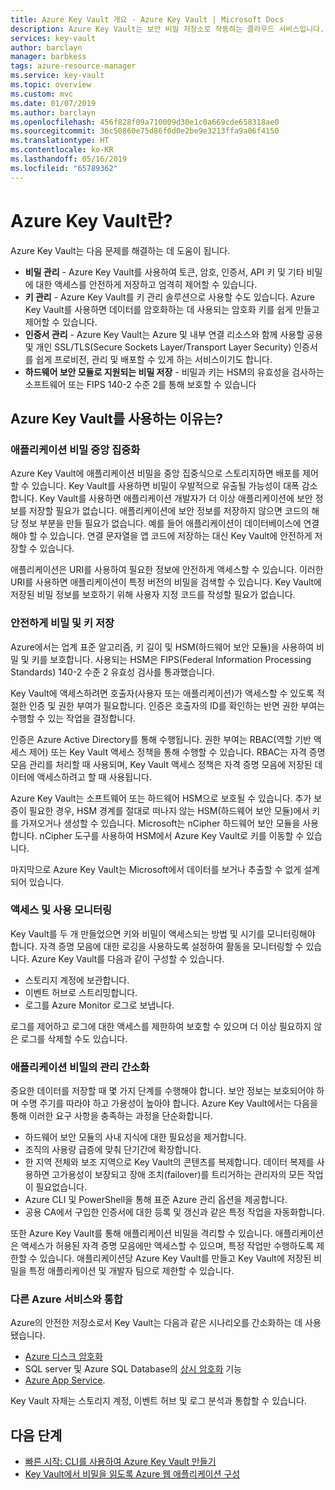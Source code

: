 ```yaml
---
title: Azure Key Vault 개요 - Azure Key Vault | Microsoft Docs
description: Azure Key Vault는 보안 비밀 저장소로 작동하는 클라우드 서비스입니다.
services: key-vault
author: barclayn
manager: barbkess
tags: azure-resource-manager
ms.service: key-vault
ms.topic: overview
ms.custom: mvc
ms.date: 01/07/2019
ms.author: barclayn
ms.openlocfilehash: 456f828f09a710009d30e1c0a669cde658318ae0
ms.sourcegitcommit: 36c50860e75d86f0d0e2be9e3213ffa9a06f4150
ms.translationtype: HT
ms.contentlocale: ko-KR
ms.lasthandoff: 05/16/2019
ms.locfileid: "65789362"
---
```

# <a name="what-is-azure-key-vault"></a>Azure Key Vault란?

Azure Key Vault는 다음 문제를 해결하는 데 도움이 됩니다.

- **비밀 관리** - Azure Key Vault를 사용하여 토큰, 암호, 인증서, API 키 및 기타 비밀에 대한 액세스를 안전하게 저장하고 엄격히 제어할 수 있습니다.
- **키 관리** - Azure Key Vault를 키 관리 솔루션으로 사용할 수도 있습니다. Azure Key Vault를 사용하면 데이터를 암호화하는 데 사용되는 암호화 키를 쉽게 만들고 제어할 수 있습니다. 
- **인증서 관리** - Azure Key Vault는 Azure 및 내부 연결 리소스와 함께 사용할 공용 및 개인 SSL/TLS(Secure Sockets Layer/Transport Layer Security) 인증서를 쉽게 프로비전, 관리 및 배포할 수 있게 하는 서비스이기도 합니다. 
- **하드웨어 보안 모듈로 지원되는 비밀 저장** - 비밀과 키는 HSM의 유효성을 검사하는 소프트웨어 또는 FIPS 140-2 수준 2를 통해 보호할 수 있습니다

## <a name="why-use-azure-key-vault"></a>Azure Key Vault를 사용하는 이유는?

### <a name="centralize-application-secrets"></a>애플리케이션 비밀 중앙 집중화

Azure Key Vault에 애플리케이션 비밀을 중앙 집중식으로 스토리지하면 배포를 제어할 수 있습니다. Key Vault를 사용하면 비밀이 우발적으로 유출될 가능성이 대폭 감소합니다. Key Vault를 사용하면 애플리케이션 개발자가 더 이상 애플리케이션에 보안 정보를 저장할 필요가 없습니다. 애플리케이션에 보안 정보를 저장하지 않으면 코드의 해당 정보 부분을 만들 필요가 없습니다. 예를 들어 애플리케이션이 데이터베이스에 연결해야 할 수 있습니다. 연결 문자열을 앱 코드에 저장하는 대신 Key Vault에 안전하게 저장할 수 있습니다.

애플리케이션은 URI를 사용하여 필요한 정보에 안전하게 액세스할 수 있습니다. 이러한 URI를 사용하면 애플리케이션이 특정 버전의 비밀을 검색할 수 있습니다. Key Vault에 저장된 비밀 정보를 보호하기 위해 사용자 지정 코드를 작성할 필요가 없습니다.

### <a name="securely-store-secrets-and-keys"></a>안전하게 비밀 및 키 저장

Azure에서는 업계 표준 알고리즘, 키 길이 및 HSM(하드웨어 보안 모듈)을 사용하여 비밀 및 키를 보호합니다. 사용되는 HSM은 FIPS(Federal Information Processing Standards) 140-2 수준 2 유효성 검사를 통과했습니다.

Key Vault에 액세스하려면 호출자(사용자 또는 애플리케이션)가 액세스할 수 있도록 적절한 인증 및 권한 부여가 필요합니다. 인증은 호출자의 ID를 확인하는 반면 권한 부여는 수행할 수 있는 작업을 결정합니다.

인증은 Azure Active Directory를 통해 수행됩니다. 권한 부여는 RBAC(역할 기반 액세스 제어) 또는 Key Vault 액세스 정책을 통해 수행할 수 있습니다. RBAC는 자격 증명 모음 관리를 처리할 때 사용되며, Key Vault 액세스 정책은 자격 증명 모음에 저장된 데이터에 액세스하려고 할 때 사용됩니다.

Azure Key Vault는 소프트웨어 또는 하드웨어 HSM으로 보호될 수 있습니다. 추가 보증이 필요한 경우, HSM 경계를 절대로 떠나지 않는 HSM(하드웨어 보안 모듈)에서 키를 가져오거나 생성할 수 있습니다. Microsoft는 nCipher 하드웨어 보안 모듈을 사용합니다. nCipher 도구를 사용하여 HSM에서 Azure Key Vault로 키를 이동할 수 있습니다.

마지막으로 Azure Key Vault는 Microsoft에서 데이터를 보거나 추출할 수 없게 설계되어 있습니다.

### <a name="monitor-access-and-use"></a>액세스 및 사용 모니터링

Key Vault를 두 개 만들었으면 키와 비밀이 액세스되는 방법 및 시기를 모니터링해야 합니다. 자격 증명 모음에 대한 로깅을 사용하도록 설정하여 활동을 모니터링할 수 있습니다. Azure Key Vault를 다음과 같이 구성할 수 있습니다.

- 스토리지 계정에 보관합니다.
- 이벤트 허브로 스트리밍합니다.
- 로그를 Azure Monitor 로그로 보냅니다.

로그를 제어하고 로그에 대한 액세스를 제한하여 보호할 수 있으며 더 이상 필요하지 않은 로그를 삭제할 수도 있습니다.

### <a name="simplified-administration-of-application-secrets"></a>애플리케이션 비밀의 관리 간소화

중요한 데이터를 저장할 때 몇 가지 단계를 수행해야 합니다. 보안 정보는 보호되어야 하며 수명 주기를 따라야 하고 가용성이 높아야 합니다. Azure Key Vault에서는 다음을 통해 이러한 요구 사항을 충족하는 과정을 단순화합니다.

- 하드웨어 보안 모듈의 사내 지식에 대한 필요성을 제거합니다.
- 조직의 사용량 급증에 맞춰 단기간에 확장합니다.
- 한 지역 전체와 보조 지역으로 Key Vault의 콘텐츠를 복제합니다. 데이터 복제를 사용하면 고가용성이 보장되고 장애 조치(failover)를 트리거하는 관리자의 모든 작업이 필요없습니다.
- Azure CLI 및 PowerShell을 통해 표준 Azure 관리 옵션을 제공합니다.
- 공용 CA에서 구입한 인증서에 대한 등록 및 갱신과 같은 특정 작업을 자동화합니다.

또한 Azure Key Vault를 통해 애플리케이션 비밀을 격리할 수 있습니다. 애플리케이션은 액세스가 허용된 자격 증명 모음에만 액세스할 수 있으며, 특정 작업만 수행하도록 제한할 수 있습니다. 애플리케이션당 Azure Key Vault를 만들고 Key Vault에 저장된 비밀을 특정 애플리케이션 및 개발자 팀으로 제한할 수 있습니다.

### <a name="integrate-with-other-azure-services"></a>다른 Azure 서비스와 통합

Azure의 안전한 저장소로서 Key Vault는 다음과 같은 시나리오를 간소화하는 데 사용됐습니다.
-  [Azure 디스크 암호화](../security/azure-security-disk-encryption.md)
-  SQL server 및 Azure SQL Database의 [상시 암호화]( https://docs.microsoft.com/sql/relational-databases/security/encryption/always-encrypted-database-engine) 기능
- [Azure App Service]( https://docs.microsoft.com/azure/app-service/web-sites-purchase-ssl-web-site). 

Key Vault 자체는 스토리지 계정, 이벤트 허브 및 로그 분석과 통합할 수 있습니다.

## <a name="next-steps"></a>다음 단계

- [빠른 시작: CLI를 사용하여 Azure Key Vault 만들기](quick-create-cli.md)
- [Key Vault에서 비밀을 읽도록 Azure 웹 애플리케이션 구성](tutorial-web-application-keyvault.md)

